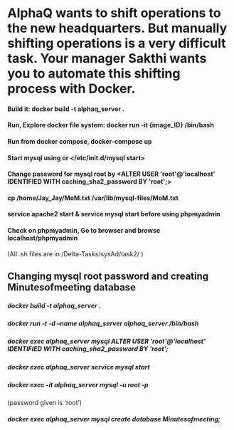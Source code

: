 # AlphaQ wants to shift operations to the new headquarters. But manually shifting operations is a very difficult task. Your manager Sakthi wants you to automate this shifting process with Docker.

#### Build it: docker build -t alphaq_server .

#### Run, Explore docker file system: docker run -it {image_ID} /bin/bash

#### Run from docker compose, docker-compose up

#### Start mysql using <service mysql start> or </etc/init.d/mysql start>

#### Change password for mysql root by <ALTER USER 'root'@'localhost' IDENTIFIED WITH caching_sha2_password BY 'root';>

#### cp /home/Jay_Jay/MoM.txt /var/lib/mysql-files/MoM.txt

#### service apache2 start & service mysql start before using phpmyadmin

#### Check on phpmyadmin, Go to browser and browse localhost/phpmyadmin

(All .sh files are in /Delta-Tasks/sysAd/task2/ )







## Changing mysql root password and creating Minutesofmeeting database
##### docker build -t alphaq_server .
##### docker run -t -d –name alphaq_server alphaq_server /bin/bash
##### docker exec alphaq_server mysql ALTER USER 'root'@'localhost' IDENTIFIED WITH caching_sha2_password BY 'root';
##### docker exec alphaq_server service mysql start
##### docker exec -it alphaq_server mysql -u root -p
(password given is ‘root’)
##### docker exec alphaq_server mysql create database Minutesofmeeting;

